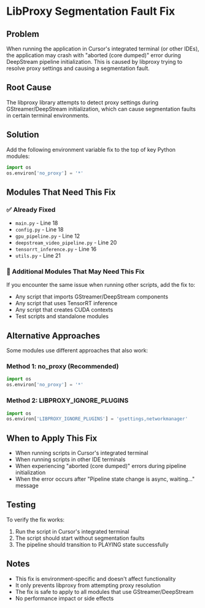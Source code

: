 # LibProxy Segmentation Fault Fix

## Problem
When running the application in Cursor's integrated terminal (or other IDEs), the application may crash with "aborted (core dumped)" error during DeepStream pipeline initialization. This is caused by libproxy trying to resolve proxy settings and causing a segmentation fault.

## Root Cause
The libproxy library attempts to detect proxy settings during GStreamer/DeepStream initialization, which can cause segmentation faults in certain terminal environments.

## Solution
Add the following environment variable fix to the top of key Python modules:

```python
import os
os.environ['no_proxy'] = '*'
```

## Modules That Need This Fix

### ✅ Already Fixed
- `main.py` - Line 18
- `config.py` - Line 18  
- `gpu_pipeline.py` - Line 12
- `deepstream_video_pipeline.py` - Line 20
- `tensorrt_inference.py` - Line 16
- `utils.py` - Line 21

### 🔧 Additional Modules That May Need This Fix
If you encounter the same issue when running other scripts, add the fix to:

- Any script that imports GStreamer/DeepStream components
- Any script that uses TensorRT inference
- Any script that creates CUDA contexts
- Test scripts and standalone modules

## Alternative Approaches
Some modules use different approaches that also work:

### Method 1: no_proxy (Recommended)
```python
import os
os.environ['no_proxy'] = '*'
```

### Method 2: LIBPROXY_IGNORE_PLUGINS
```python
import os
os.environ['LIBPROXY_IGNORE_PLUGINS'] = 'gsettings,networkmanager'
```

## When to Apply This Fix
- When running scripts in Cursor's integrated terminal
- When running scripts in other IDE terminals
- When experiencing "aborted (core dumped)" errors during pipeline initialization
- When the error occurs after "Pipeline state change is async, waiting..." message

## Testing
To verify the fix works:
1. Run the script in Cursor's integrated terminal
2. The script should start without segmentation faults
3. The pipeline should transition to PLAYING state successfully

## Notes
- This fix is environment-specific and doesn't affect functionality
- It only prevents libproxy from attempting proxy resolution
- The fix is safe to apply to all modules that use GStreamer/DeepStream
- No performance impact or side effects 